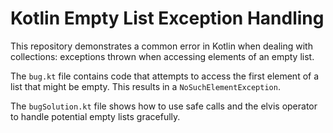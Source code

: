 # Kotlin Empty List Exception Handling
This repository demonstrates a common error in Kotlin when dealing with collections: exceptions thrown when accessing elements of an empty list.

The `bug.kt` file contains code that attempts to access the first element of a list that might be empty. This results in a `NoSuchElementException`.

The `bugSolution.kt` file shows how to use safe calls and the elvis operator to handle potential empty lists gracefully.